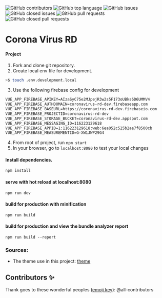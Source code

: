 ![GitHub contributors](https://img.shields.io/github/contributors-anon/masterfermin02/coronavirusrd?style=for-the-badge)
![GitHub top language](https://img.shields.io/github/languages/top/masterfermin02/coronavirusrd?style=for-the-badge)
![GitHub issues](https://img.shields.io/github/issues/masterfermin02/coronavirusrd?style=for-the-badge)
![GitHub closed issues](https://img.shields.io/github/issues-closed/masterfermin02/coronavirusrd?style=for-the-badge)
![GitHub pull requests](https://img.shields.io/github/issues-pr/masterfermin02/coronavirusrd?style=for-the-badge)
![GitHub closed pull requests](https://img.shields.io/github/issues-pr-closed/masterfermin02/coronavirusrd?style=for-the-badge)

# Corona Virus RD

#### Project
1. Fork and clone git repository.
2. Create local env file for development.
```bash
>$ touch .env.development.local
``` 
3. Use the following firebase config for development
```txt
VUE_APP_FIREBASE_APIKEY=AIzaSyC75e2MJpejR3w2s5F173oUBks6D6UMMV4
VUE_APP_FIREBASE_AUTHDOMAIN=coronavirus-rd-dev.firebaseapp.com
VUE_APP_FIREBASE_BASEURL=https://coronavirus-rd-dev.firebaseio.com
VUE_APP_FIREBASE_PROJECTID=coronavirus-rd-dev
VUE_APP_FIREBASE_STORAGE_BUCKET=coronavirus-rd-dev.appspot.com
VUE_APP_FIREBASE_MESSAGING_ID=116223129618
VUE_APP_FIREBASE_APPID=1:116223129618:web:6ea052c525b2ae7f8500cb
VUE_APP_FIREBASE_MEASUREMENTID=G-XW1JWP29G4
```
4. From root of project, run `npm start`
5. In your browser, go to `localhost:8080` to test your local changes

#### Install dependencies.
`npm install`
#### serve with hot reload at localhost:8080
`npm run dev`

#### build for production with minification
`npm run build`

#### build for production and view the bundle analyzer report
`npm run build --report`

### Sources:
- The theme use in this project: [theme](https://mdbootstrap.com/docs/vue/)

## Contributors ✨
Thank goes to these wonderful peoples ([emoji key](https://allcontributors.org/docs/en/emoji-key)):
@all-contributors
